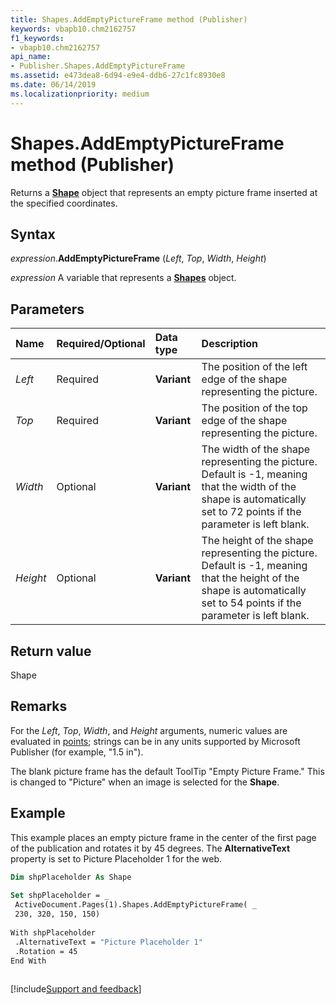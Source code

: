 ```yaml
---
title: Shapes.AddEmptyPictureFrame method (Publisher)
keywords: vbapb10.chm2162757
f1_keywords:
- vbapb10.chm2162757
api_name:
- Publisher.Shapes.AddEmptyPictureFrame
ms.assetid: e473dea8-6d94-e9e4-ddb6-27c1fc8930e8
ms.date: 06/14/2019
ms.localizationpriority: medium
---
```



# Shapes.AddEmptyPictureFrame method (Publisher)

Returns a **[Shape](Publisher.Shape.md)** object that represents an empty picture frame inserted at the specified coordinates.


## Syntax

_expression_.**AddEmptyPictureFrame** (_Left_, _Top_, _Width_, _Height_)

_expression_ A variable that represents a **[Shapes](Publisher.Shapes.md)** object.


## Parameters

|Name|Required/Optional|Data type|Description|
|:-----|:-----|:-----|:-----|
|_Left_ |Required| **Variant**|The position of the left edge of the shape representing the picture.|
|_Top_ |Required| **Variant**|The position of the top edge of the shape representing the picture.|
|_Width_ |Optional| **Variant**|The width of the shape representing the picture. Default is -1, meaning that the width of the shape is automatically set to 72 points if the parameter is left blank.|
|_Height_ |Optional| **Variant**|The height of the shape representing the picture. Default is -1, meaning that the height of the shape is automatically set to 54 points if the parameter is left blank.|

## Return value

Shape


## Remarks

For the _Left_, _Top_, _Width_, and _Height_ arguments, numeric values are evaluated in [points](../language/glossary/vbe-glossary.md#point); strings can be in any units supported by Microsoft Publisher (for example, "1.5 in").

The blank picture frame has the default ToolTip "Empty Picture Frame." This is changed to "Picture" when an image is selected for the **Shape**.


## Example

This example places an empty picture frame in the center of the first page of the publication and rotates it by 45 degrees. The **AlternativeText** property is set to Picture Placeholder 1 for the web.

```vb
Dim shpPlaceholder As Shape 
 
Set shpPlaceholder = _ 
 ActiveDocument.Pages(1).Shapes.AddEmptyPictureFrame( _ 
 230, 320, 150, 150) 
 
With shpPlaceholder 
 .AlternativeText = "Picture Placeholder 1" 
 .Rotation = 45 
End With 
 
```

[!include[Support and feedback](~/includes/feedback-boilerplate.md)]